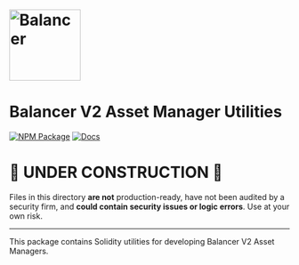 # <img src="../../logo.svg" alt="Balancer" height="128px">

# Balancer V2 Asset Manager Utilities

[![NPM Package](https://img.shields.io/npm/v/@balancer-labs/v2-asset-manager-utils.svg)](https://www.npmjs.org/package/@balancer-labs/v2-asset-manager-utils)
[![Docs](https://img.shields.io/badge/docs-%F0%9F%93%84-blue)](https://docs.balancer.fi/developers/smart-contracts/apis/asset-managers)

# 🚧 UNDER CONSTRUCTION 🚧

Files in this directory **are not** production-ready, have not been audited by a security firm, and **could contain security issues or logic errors**. Use at your own risk.

---

This package contains Solidity utilities for developing Balancer V2 Asset Managers.

